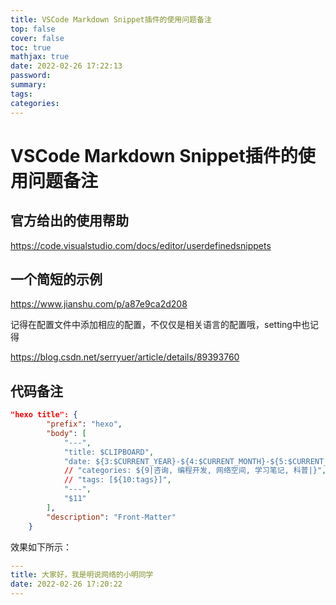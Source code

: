 ```yaml
---
title: VSCode Markdown Snippet插件的使用问题备注
top: false
cover: false
toc: true
mathjax: true
date: 2022-02-26 17:22:13
password:
summary:
tags:
categories:
---
```




# VSCode Markdown Snippet插件的使用问题备注

## 官方给出的使用帮助

https://code.visualstudio.com/docs/editor/userdefinedsnippets



## 一个简短的示例

https://www.jianshu.com/p/a87e9ca2d208



记得在配置文件中添加相应的配置，不仅仅是相关语言的配置哦，setting中也记得

https://blog.csdn.net/serryuer/article/details/89393760





## 代码备注

```json
"hexo title": {
		"prefix": "hexo",
		"body": [
			"---",
			"title: $CLIPBOARD",
			"date: ${3:$CURRENT_YEAR}-${4:$CURRENT_MONTH}-${5:$CURRENT_DATE} ${6:$CURRENT_HOUR}:${7:$CURRENT_MINUTE}:${8:$CURRENT_SECOND}",
			// "categories: ${9|咨询, 编程开发, 网络空间, 学习笔记, 科普|}",
			// "tags: [${10:tags}]",
			"---",
			"$11"
		],
		"description": "Front-Matter"
	}
```

效果如下所示：

```yml
---
title: 大家好，我是明说网络的小明同学
date: 2022-02-26 17:20:22
---
```

